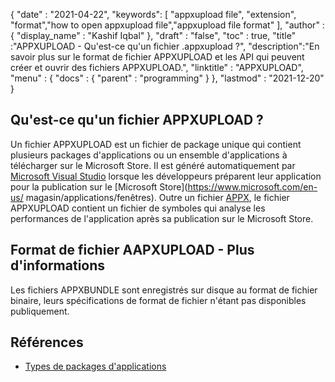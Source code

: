 {
  "date" : "2021-04-22",
  "keywords": [ "appxupload file", "extension", "format","how to open appxupload file","appxupload file format" ],
  "author" : {
    "display_name" : "Kashif Iqbal"
},
  "draft" : "false",
  "toc" : true,
  "title" :"APPXUPLOAD - Qu'est-ce qu'un fichier .appxupload ?",
  "description":"En savoir plus sur le format de fichier APPXUPLOAD et les API qui peuvent créer et ouvrir des fichiers APPXUPLOAD.",
  "linktitle" : "APPXUPLOAD",
  "menu" : {
    "docs" : {
      "parent" : "programming"
}
},
  "lastmod" : "2021-12-20"
}

## Qu'est-ce qu'un fichier APPXUPLOAD ?

Un fichier APPXUPLOAD est un fichier de package unique qui contient plusieurs packages d'applications ou un ensemble d'applications à télécharger sur le Microsoft Store. Il est généré automatiquement par [Microsoft Visual Studio](https://visualstudio.microsoft.com/) lorsque les développeurs préparent leur application pour la publication sur le [Microsoft Store](https://www.microsoft.com/en-us/ magasin/applications/fenêtres). Outre un fichier [APPX](/fr/programming/appx/), le fichier APPXUPLOAD contient un fichier de symboles qui analyse les performances de l'application après sa publication sur le Microsoft Store.

## Format de fichier AAPXUPLOAD - Plus d'informations

Les fichiers APPXBUNDLE sont enregistrés sur disque au format de fichier binaire, leurs spécifications de format de fichier n'étant pas disponibles publiquement.

## Références

* [Types de packages d'applications](https://learn.microsoft.com/en-us/windows/msix/package/packaging-uwp-apps)

